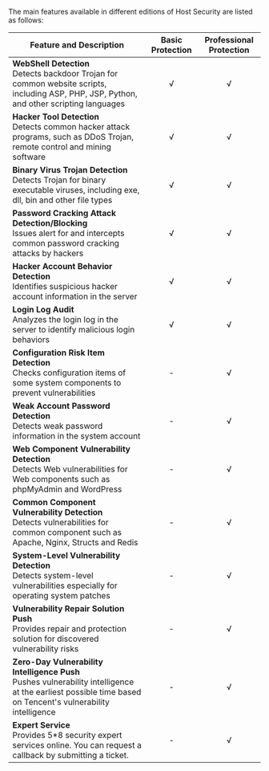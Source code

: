 The main features available in different editions of Host Security are listed as follows:

| **Feature and Description** | **Basic Protection** | **Professional Protection** |
| ---------------------------------------- | :------: | :------: |
| **WebShell Detection**<br> Detects backdoor Trojan for common website scripts, including ASP, PHP, JSP, Python, and other scripting languages | √ | √ |
| **Hacker Tool Detection**<br> Detects common hacker attack programs, such as DDoS Trojan, remote control and mining software | √ | √ |
| **Binary Virus Trojan Detection**<br>Detects Trojan for binary executable viruses, including exe, dll, bin and other file types | √ | √ |
| **Password Cracking Attack Detection/Blocking**<br> Issues alert for and intercepts common password cracking attacks by hackers | √ | √ |
| **Hacker Account Behavior Detection**<br>Identifies suspicious hacker account information in the server | √ | √ |
| **Login Log Audit**<br> Analyzes the login log in the server to identify malicious login behaviors | √ | √ |
| **Configuration Risk Item Detection**<br> Checks configuration items of some system components to prevent vulnerabilities |     -     |√ |
| **Weak Account Password Detection**<br> Detects weak password information in the system account |     -     |√ |
| **Web Component Vulnerability Detection**<br> Detects Web vulnerabilities for Web components such as phpMyAdmin and WordPress |     -     |√ |
| **Common Component Vulnerability Detection**<br>Detects vulnerabilities for common component such as Apache, Nginx, Structs and Redis |     -     |√ |
| **System-Level Vulnerability Detection**<br> Detects system-level vulnerabilities especially for operating system patches |     -     |√ |
| **Vulnerability Repair Solution Push**<br>Provides repair and protection solution for discovered vulnerability risks |     -     |√ |
| **Zero-Day Vulnerability Intelligence Push**<br> Pushes vulnerability intelligence at the earliest possible time based on Tencent's vulnerability intelligence |     -     |√ |
| **Expert Service**<br> Provides 5*8 security expert services online. You can request a callback by submitting a ticket. |     -     |√ |

